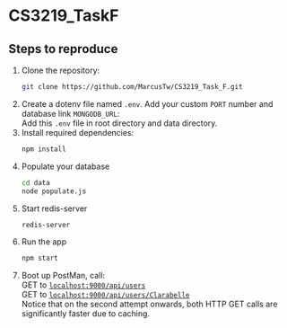 # CS3219_TaskF

## Steps to reproduce
1. Clone the repository: <br>
   ```sh
   git clone https://github.com/MarcusTw/CS3219_Task_F.git
   ```
2. Create a dotenv file named `.env`. Add your custom `PORT` number and database link `MONGODB_URL`: <br>
   Add this `.env` file in root directory and data directory.
3. Install required dependencies: <br> 
   ```sh 
   npm install
   ```
4. Populate your database
   ```sh
   cd data
   node populate.js
   ```
5. Start redis-server
   ```sh 
   redis-server
   ```
6. Run the app
   ```sh 
   npm start
   ```
6. Boot up PostMan, call: <br>
   GET to [`localhost:9000/api/users`](http://localhost:9000/api/users) <br>
   GET to [`localhost:9000/api/users/Clarabelle`](http://localhost:9000/api/users/Clarabelle) <br>
   Notice that on the second attempt onwards, both HTTP GET calls are significantly faster due to caching.
